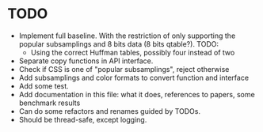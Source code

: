 # TODO

- Implement full baseline. With the restriction of only supporting the popular subsamplings and 8 bits data (8 bits qtable?). TODO:
  - Using the correct Huffman tables, possibly four instead of two
- Separate copy functions in API interface.
- Check if CSS is one of "popular subsamplings", reject otherwise
- Add subsamplings and color formats to convert function and interface
- Add some test.
- Add documentation in this file: what it does, references to papers, some benchmark results
- Can do some refactors and renames guided by TODOs.
- Should be thread-safe, except logging.
